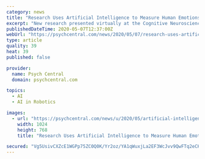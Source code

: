 ```yaml
---
category: news
title: "Research Uses Artificial Intelligence to Measure Human Emotions"
excerpt: "New research presented virtually at the Cognitive Neuroscience Society (CNS) annual meeting shows how data-driven computational methods are being used to explain the most basic human trait – emotions."
publishedDateTime: 2020-05-07T12:37:00Z
webUrl: "https://psychcentral.com/news/2020/05/07/research-uses-artificial-intelligence-to-measure-human-emotions/156281.html"
type: article
quality: 39
heat: 39
published: false

provider:
  name: Psych Central
  domain: psychcentral.com

topics:
  - AI
  - AI in Robotics

images:
  - url: "https://psychcentral.com/news/u/2020/05/artificial-intelligence-facial-large-bigstock-1024x768.jpg"
    width: 1024
    height: 768
    title: "Research Uses Artificial Intelligence to Measure Human Emotions"

secured: "Vg5UsivCXZcE1WGPp75ZC0Q0K/Yr2oz/YA1qWuxjLa2EF3WcJvv9QwFTq2eCKDPbrOU+SODJTdt3bFRkX+V8S2RGmsFqtylg844FVrXt5QFUs4Tk0BOofb4y07PKpWSgCYr5HWfcGocx8RKx3c+bWCtPjdn0PXWbBzyklsBqrMg5mcY3fxzrhWfqeXHGS5J6zEvkjMW7hFbmuxkAbd/v/D2WGmE+sS5ndOk0GiaIM4JEbtj9EJ1KS26gz4lEsSw+AbX5vxIQngGARgy4Ir4IHc1KMQZ13miFKj1aC/+OAGYv8smY54aBCbBWJfwIa1KV;JES5g9sTWgQppmtwb3cO9g=="
---
```


